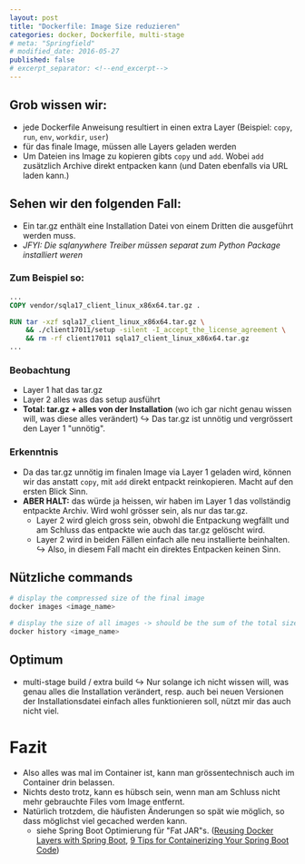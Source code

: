 ```yaml
---
layout: post
title: "Dockerfile: Image Size reduzieren"
categories: docker, Dockerfile, multi-stage
# meta: "Springfield"
# modified_date: 2016-05-27
published: false
# excerpt_separator: <!--end_excerpt-->
---
```


## Grob wissen wir:
* jede Dockerfile Anweisung resultiert in einen extra Layer (Beispiel: `copy`, `run`, `env`, `workdir`, `user`)
* für das finale Image, müssen alle Layers geladen werden
* Um Dateien ins Image zu kopieren gibts `copy` und `add`. Wobei `add` zusätzlich Archive direkt entpacken kann (und Daten ebenfalls via URL laden kann.)

## Sehen wir den folgenden Fall:
* Ein tar.gz enthält eine Installation Datei von einem Dritten die ausgeführt werden muss.
* *JFYI: Die sqlanywhere Treiber müssen separat zum Python Package installiert weren*

### Zum Beispiel so:
```Dockerfile
...
COPY vendor/sqla17_client_linux_x86x64.tar.gz .

RUN tar -xzf sqla17_client_linux_x86x64.tar.gz \
    && ./client17011/setup -silent -I_accept_the_license_agreement \
    && rm -rf client17011 sqla17_client_linux_x86x64.tar.gz
...
```

### Beobachtung
* Layer 1 hat das tar.gz
* Layer 2 alles was das setup ausführt
* **Total: tar.gz + alles von der Installation** (wo ich gar nicht genau wissen will, was diese alles verändert) 
↪ Das tar.gz ist unnötig und vergrössert den Layer 1 "unnötig".


### Erkenntnis
* Da das tar.gz unnötig im finalen Image via Layer 1 geladen wird, können wir das anstatt `copy`, mit `add` direkt entpackt reinkopieren. Macht auf den ersten Blick Sinn.
* **ABER HALT:** das würde ja heissen, wir haben im Layer 1 das vollständig entpackte Archiv. Wird wohl grösser sein, als nur das tar.gz.
    * Layer 2 wird gleich gross sein, obwohl die Entpackung wegfällt und am Schluss das entpackte wie auch das tar.gz gelöscht wird.
    * Layer 2 wird in beiden Fällen einfach alle neu installierte beinhalten.
↪ Also, in diesem Fall macht ein direktes Entpacken keinen Sinn.

## Nützliche commands
```bash
# display the compressed size of the final image
docker images <image_name>

# display the size of all images -> should be the sum of the total size
docker history <image_name>
```

## Optimum
* multi-stage build / extra build
↪ Nur solange ich nicht wissen will, was genau alles die Installation verändert, resp. auch bei neuen Versionen der Installationsdatei einfach alles funktionieren soll, nützt mir das auch nicht viel.

# Fazit
* Also alles was mal im Container ist, kann man grössentechnisch auch im Container drin belassen.
* Nichts desto trotz, kann es hübsch sein, wenn man am Schluss nicht mehr gebrauchte Files vom Image entfernt.
* Natürlich trotzdem, die häufisten Änderungen so spät wie möglich, so dass möglichst viel gecached werden kann.
    * siehe Spring Boot Optimierung für "Fat JAR"s. ([Reusing Docker Layers with Spring Boot](https://www.baeldung.com/docker-layers-spring-boot), [9 Tips for Containerizing Your Spring Boot Code](https://www.docker.com/blog/9-tips-for-containerizing-your-spring-boot-code/))
